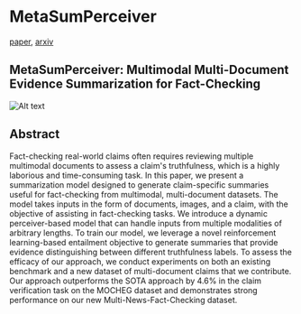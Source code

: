 # MetaSumPerceiver  

[paper](https://aclanthology.org/2024.acl-long.474/), [arxiv](https://arxiv.org/abs/2407.13089)  

## MetaSumPerceiver: Multimodal Multi-Document Evidence Summarization for Fact-Checking  

![Alt text](img/metasumperceiver.png)  

## Abstract  

Fact-checking real-world claims often requires reviewing multiple multimodal documents to assess a claim's truthfulness, which is a highly laborious and time-consuming task. In this paper, we present a summarization model designed to generate claim-specific summaries useful for fact-checking from multimodal, multi-document datasets. The model takes inputs in the form of documents, images, and a claim, with the objective of assisting in fact-checking tasks. We introduce a dynamic perceiver-based model that can handle inputs from multiple modalities of arbitrary lengths. To train our model, we leverage a novel reinforcement learning-based entailment objective to generate summaries that provide evidence distinguishing between different truthfulness labels. To assess the efficacy of our approach, we conduct experiments on both an existing benchmark and a new dataset of multi-document claims that we contribute. Our approach outperforms the SOTA approach by 4.6% in the claim verification task on the MOCHEG dataset and demonstrates strong performance on our new Multi-News-Fact-Checking dataset.
